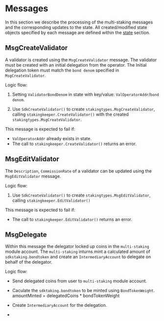 <!--
order: 3
-->

# Messages

In this section we describe the processing of the multi-staking messages and the corresponding updates to the state. 
All created/modified state objects specified by each message are defined within the [state](./02_state.md) section.

## MsgCreateValidator

A validator is created using the `MsgCreateValidator` message.
The validator must be created with an initial delegation from the operator. 
The Initial delegation token must match the `bond denom` specified in `MsgCreateValidator`.

Logic flow:

1. Setting `ValidatorBondDenom` in state with key/value:  `ValOperatorAddr`/`bond denom`.

2. Use `SdkCreateValidator()` to create `stakingtypes.MsgCreateValidator`, 
calling `stakingkeeper.CreateValidator()` with the created `stakingtypes.MsgCreateValidator`.

This message is expected to fail if:

* `ValOperatorAddr` already exists in state.
* The call to `stakingkeeper.CreateValidator()` returns an error.

## MsgEditValidator

The `Description`, `CommissionRate` of a validator can be updated using the
`MsgEditValidator` message.

Logic flow:

1. Use `SdkCreateValidator()` to create `stakingtypes.MsgEditValidator`, calling `stakingkeeper.EditValidator()`

This message is expected to fail if:

* The call to `stakingkeeper.EditValidator()` returns an error.

## MsgDelegate

Within this message the delegator locked up coins in the `multi-staking` module account. 
The `multi-staking` inturns mint a calculated amount of `sdkstaking.bondtoken` and
create an `IntermediaryAccount` to delegate on behalf of the delegator.

Logic flow:

* Send delegated coins from user to `multi-staking` module account.

* Caculate the `sdktaking.bondtoken` to be minted using `BondTokenWeight`.
amountMinted = delegatedCoins * bondTokenWeight

* Create `IntermediaryAccount` for the delegation.

* 













